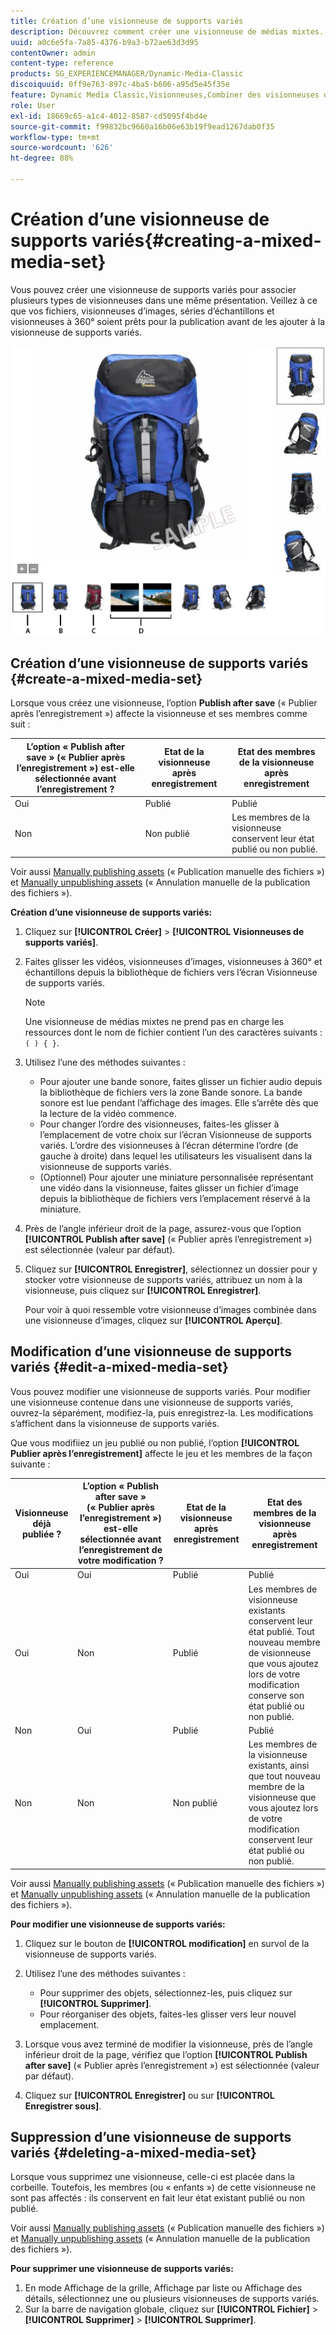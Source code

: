 ```yaml
---
title: Création d’une visionneuse de supports variés
description: Découvrez comment créer une visionneuse de médias mixtes.
uuid: a0c6e5fa-7a85-4376-b9a3-b72ae63d3d95
contentOwner: admin
content-type: reference
products: SG_EXPERIENCEMANAGER/Dynamic-Media-Classic
discoiquuid: 0ff9e763-897c-4ba5-b606-a95d5e45f35e
feature: Dynamic Media Classic,Visionneuses,Combiner des visionneuses de médias
role: User
exl-id: 18669c65-a1c4-4012-8587-cd5095f4bd4e
source-git-commit: f99832bc9660a16b06e63b19f9ead1267dab0f35
workflow-type: tm+mt
source-wordcount: '626'
ht-degree: 88%

---
```


# Création d’une visionneuse de supports variés{#creating-a-mixed-media-set}

Vous pouvez créer une visionneuse de supports variés pour associer plusieurs types de visionneuses dans une même présentation. Veillez à ce que vos fichiers, visionneuses d’images, séries d’échantillons et visionneuses à 360° soient prêts pour la publication avant de les ajouter à la visionneuse de supports variés.

![Visionneuse de supports variés](/help/assets/mm_mixed_media_set.png)

## Création d’une visionneuse de supports variés {#create-a-mixed-media-set}

Lorsque vous créez une visionneuse, l’option **Publish after save** (« Publier après l’enregistrement ») affecte la visionneuse et ses membres comme suit :

| L’option « Publish after save » (« Publier après l’enregistrement ») est-elle sélectionnée avant l’enregistrement ? | Etat de la visionneuse après enregistrement | Etat des membres de la visionneuse après enregistrement |
|--- |--- |--- |
| Oui | Publié | Publié |
| Non | Non publié | Les membres de la visionneuse conservent leur état publié ou non publié. |

Voir aussi [Manually publishing assets](publishing-files.md#manually_publishing_assets) (« Publication manuelle des fichiers ») et [Manually unpublishing assets](publishing-files.md#manually_unpublishing_assets) (« Annulation manuelle de la publication des fichiers »).

**Création d’une visionneuse de supports variés:**

1. Cliquez sur **[!UICONTROL Créer]** > **[!UICONTROL Visionneuses de supports variés]**.
1. Faites glisser les vidéos, visionneuses d’images, visionneuses à 360° et échantillons depuis la bibliothèque de fichiers vers l’écran Visionneuse de supports variés.

   >[!NOTE]
   >
   >Une visionneuse de médias mixtes ne prend pas en charge les ressources dont le nom de fichier contient l’un des caractères suivants : `( ) { }`.

1. Utilisez l’une des méthodes suivantes :

   * Pour ajouter une bande sonore, faites glisser un fichier audio depuis la bibliothèque de fichiers vers la zone Bande sonore. La bande sonore est lue pendant l’affichage des images. Elle s’arrête dès que la lecture de la vidéo commence.
   * Pour changer l’ordre des visionneuses, faites-les glisser à l’emplacement de votre choix sur l’écran Visionneuse de supports variés. L’ordre des visionneuses à l’écran détermine l’ordre (de gauche à droite) dans lequel les utilisateurs les visualisent dans la visionneuse de supports variés.
   * (Optionnel) Pour ajouter une miniature personnalisée représentant une vidéo dans la visionneuse, faites glisser un fichier d’image depuis la bibliothèque de fichiers vers l’emplacement réservé à la miniature.

1. Près de l’angle inférieur droit de la page, assurez-vous que l’option **[!UICONTROL Publish after save]** (« Publier après l’enregistrement ») est sélectionnée (valeur par défaut).
1. Cliquez sur **[!UICONTROL Enregistrer]**, sélectionnez un dossier pour y stocker votre visionneuse de supports variés, attribuez un nom à la visionneuse, puis cliquez sur **[!UICONTROL Enregistrer]**.

   Pour voir à quoi ressemble votre visionneuse d’images combinée dans une visionneuse d’images, cliquez sur **[!UICONTROL Aperçu]**.

## Modification d’une visionneuse de supports variés {#edit-a-mixed-media-set}

Vous pouvez modifier une visionneuse de supports variés. Pour modifier une visionneuse contenue dans une visionneuse de supports variés, ouvrez-la séparément, modifiez-la, puis enregistrez-la. Les modifications s’affichent dans la visionneuse de supports variés.

Que vous modifiiez un jeu publié ou non publié, l’option **[!UICONTROL Publier après l’enregistrement]** affecte le jeu et les membres de la façon suivante :

| Visionneuse déjà publiée ? | L’option « Publish after save » (« Publier après l’enregistrement ») est-elle sélectionnée avant l’enregistrement de votre modification ? | Etat de la visionneuse après enregistrement | Etat des membres de la visionneuse après enregistrement |
|--- |--- |--- |--- |
| Oui | Oui | Publié | Publié |
| Oui | Non | Publié | Les membres de visionneuse existants conservent leur état publié. Tout nouveau membre de visionneuse que vous ajoutez lors de votre modification conserve son état publié ou non publié. |
| Non | Oui | Publié | Publié |
| Non | Non | Non publié | Les membres de la visionneuse existants, ainsi que tout nouveau membre de la visionneuse que vous ajoutez lors de votre modification conservent leur état publié ou non publié. |

Voir aussi [Manually publishing assets](publishing-files.md#manually_publishing_assets) (« Publication manuelle des fichiers ») et [Manually unpublishing assets](publishing-files.md#manually_unpublishing_assets) (« Annulation manuelle de la publication des fichiers »).

**Pour modifier une visionneuse de supports variés:**

1. Cliquez sur le bouton de **[!UICONTROL modification]** en survol de la visionneuse de supports variés. 
1. Utilisez l’une des méthodes suivantes :

   * Pour supprimer des objets, sélectionnez-les, puis cliquez sur **[!UICONTROL Supprimer]**.
   * Pour réorganiser des objets, faites-les glisser vers leur nouvel emplacement.

1. Lorsque vous avez terminé de modifier la visionneuse, près de l’angle inférieur droit de la page, vérifiez que l’option **[!UICONTROL Publish after save]** (« Publier après l’enregistrement ») est sélectionnée (valeur par défaut).
1. Cliquez sur **[!UICONTROL Enregistrer]** ou sur **[!UICONTROL Enregistrer sous]**.

## Suppression d’une visionneuse de supports variés {#deleting-a-mixed-media-set}

Lorsque vous supprimez une visionneuse, celle-ci est placée dans la corbeille. Toutefois, les membres (ou « enfants ») de cette visionneuse ne sont pas affectés : ils conservent en fait leur état existant publié ou non publié.

Voir aussi [Manually publishing assets](publishing-files.md#manually_publishing_assets) (« Publication manuelle des fichiers ») et [Manually unpublishing assets](publishing-files.md#manually_unpublishing_assets) (« Annulation manuelle de la publication des fichiers »).

**Pour supprimer une visionneuse de supports variés:**

1. En mode Affichage de la grille, Affichage par liste ou Affichage des détails, sélectionnez une ou plusieurs visionneuses de supports variés.
1. Sur la barre de navigation globale, cliquez sur **[!UICONTROL Fichier]** > **[!UICONTROL Supprimer]** > **[!UICONTROL Supprimer]**.
